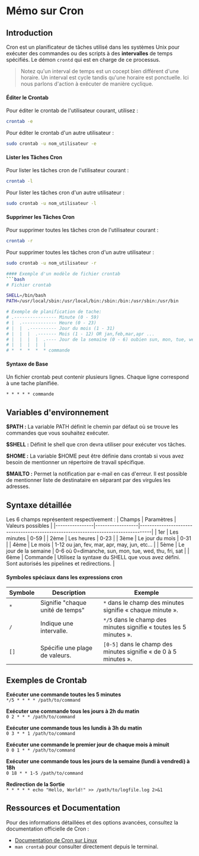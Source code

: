 # Mémo sur Cron

## Introduction
Cron est un planificateur de tâches utilisé dans les systèmes Unix pour exécuter des commandes ou des scripts à des **intervalles** de temps spécifiés. Le démon `crontd` qui est en charge de ce processus.

> Notez qu'un interval de temps est un cocept bien différent d'une horaire. Un interval est cycle tandis qu'une horaire est ponctuelle. Ici nous parlons d'action à exécuter de manière cyclique.

#### Éditer le Crontab
Pour éditer le crontab de l'utilisateur courant, utilisez :

```sh
crontab -e
```

Pour éditer le crontab d'un autre utilisateur :

```sh
sudo crontab -u nom_utilisateur -e
```

#### Lister les Tâches Cron
Pour lister les tâches cron de l'utilisateur courant :

```sh
crontab -l
```

Pour lister les tâches cron d'un autre utilisateur :

```sh
sudo crontab -u nom_utilisateur -l
```

#### Supprimer les Tâches Cron
Pour supprimer toutes les tâches cron de l'utilisateur courant :

```sh
crontab -r
```

Pour supprimer toutes les tâches cron d'un autre utilisateur :

```sh
sudo crontab -u nom_utilisateur -r

#### Exemple d'un modèle de fichier crontab
```bash
# Fichier crontab

SHELL=/bin/bash
PATH=/usr/local/sbin:/usr/local/bin:/sbin:/bin:/usr/sbin:/usr/bin

# Exemple de planification de tache:
# .---------------- Minute (0 - 59)
# |  .------------- Heure (0 - 23)
# |  |  .---------- Jour du mois (1 - 31)
# |  |  |  .------- Mois (1 - 12) OR jan,feb,mar,apr ...
# |  |  |  |  .---- Jour de la semaine (0 - 6) oubien sun, mon, tue, wed ... 
# |  |  |  |  |
# *  *  *  *  * commande
```
#### Syntaxe de Base
Un fichier crontab peut contenir plusieurs lignes. Chaque ligne correspond à une tache planifiée.

```
* * * * * commande
```

## Variables d'environnement
**$PATH :** La variable PATH définit le chemin par défaut où se trouve les commandes que vous souhaitez exécuter.

**$SHELL :** Définit le shell que cron devra utiliser pour exécuter vos tâches.

**$HOME :** La variable $HOME peut être définie dans crontab si vous avez besoin de mentionner un répertoire de travail spécifique.  

**$MAILTO :** Permet la notification par e-mail en cas d'erreur. Il est possible de mentionner liste de destinataire en séparant par des virgules les adresses.

## Syntaxe détaillée

Les 6 champs représentent respectivement :
| Champs   | Paramètres       | Valeurs possibles                                                                 |
|----------------|------------------|-----------------------------------------------------------------------------------|
| 1er      | Les minutes      | 0-59                                                                              |
| 2ème    | Les heures       | 0-23                                                                              |
| 3ème    | Le jour du mois  | 0-31                                                                              |
| 4ème    | Le mois          | 1-12 ou jan, fev, mar, apr, may, jun, etc...                                       |
| 5ème    | Le jour de la semaine | 0-6 où 0=dimanche, sun, mon, tue, wed, thu, fri, sat                              |
| 6ème    | Commande         | Utilisez la syntaxe du SHELL que vous avez défini. Sont autorisés les pipelines et redirections. |


#### Symboles spéciaux dans les expressions cron
| Symbole  | Description                                                                 | Exemple                                                                 |
|----------|-----------------------------------------------------------------------------|-------------------------------------------------------------------------|
| `*`      | Signifie "chaque unité de temps"             | `*` dans le champ des minutes signifie « chaque minute ».               |
| `/`      | Indique une intervalle.                                     | `*/5` dans le champ des minutes signifie « toutes les 5 minutes ».       |
| `[]`     | Spécifie une plage de valeurs.                               | `[0-5]` dans le champ des minutes signifie « de 0 à 5 minutes ».          |

## Exemples de Crontab
**Exécuter une commande toutes les 5 minutes**  
`*/5 * * * * /path/to/command`

**Exécuter une commande tous les jours à 2h du matin**  
`0 2 * * * /path/to/command`

**Exécuter une commande tous les lundis à 3h du matin**  
`0 3 * * 1 /path/to/command`

**Exécuter une commande le premier jour de chaque mois à minuit**  
`0 0 1 * * /path/to/command`

**Exécuter une commande tous les jours de la semaine (lundi à vendredi) à 18h**  
`0 18 * * 1-5 /path/to/command`

**Redirection de la Sortie**  
`* * * * * echo "Hello, World!" >> /path/to/logfile.log 2>&1`


## Ressources et Documentation
Pour des informations détaillées et des options avancées, consultez la documentation officielle de Cron :

- [Documentation de Cron sur Linux](https://man7.org/linux/man-pages/man5/crontab.5.html)
- `man crontab` pour consulter directement depuis le terminal.
